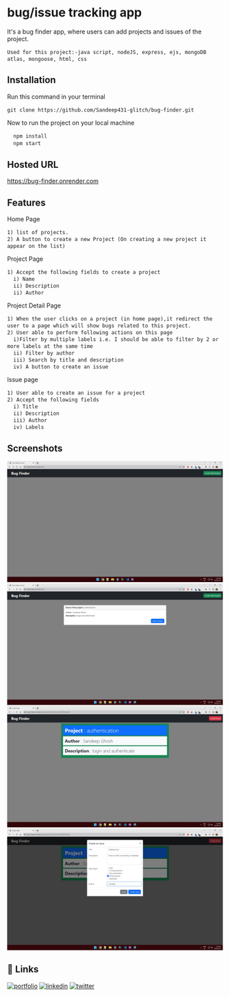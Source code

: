 
# bug/issue tracking app
  It's a bug finder app, where users can add projects and issues of the project.

    Used for this project:-java script, nodeJS, express, ejs, mongoDB atlas, mongoose, html, css









## Installation

Run this command in your terminal

    git clone https://github.com/Sandeep431-glitch/bug-finder.git

Now to run the project on your local machine

```bash
  npm install
  npm start
```
    
## Hosted URL

  https://bug-finder.onrender.com
## Features

  Home Page
    
    1) list of projects.
    2) A button to create a new Project (On creating a new project it appear on the list)

  Project Page

    1) Accept the following fields to create a project
      i) Name
      ii) Description
      ii) Author

  Project Detail Page

    1) When the user clicks on a project (in home page),it redirect the user to a page which will show bugs related to this project.
    2) User able to perform following actions on this page
      i)Filter by multiple labels i.e. I should be able to filter by 2 or more labels at the same time
      ii) Filter by author
      iii) Search by title and description
      iv) A button to create an issue

  Issue page

    1) User able to create an issue for a project
    2) Accept the following fields
      i) Title
      ii) Description
      iii) Author
      iv) Labels 
      








## Screenshots

![Home Page](https://github.com/Sandeep431-glitch/bug-finder/blob/master/ScreenShots/ss1.jpg?raw=true)
![After creating a project](https://github.com/Sandeep431-glitch/bug-finder/blob/master/ScreenShots/ss4.jpg?raw=true)
![Project Page](https://github.com/Sandeep431-glitch/bug-finder/blob/master/ScreenShots/ss2.jpg?raw=true)
![Creating an issue](https://github.com/Sandeep431-glitch/bug-finder/blob/master/ScreenShots/ss3.jpg?raw=true)


## 🔗 Links
[![portfolio](https://img.shields.io/badge/my_portfolio-000?style=for-the-badge&logo=ko-fi&logoColor=white)]()
[![linkedin](https://img.shields.io/badge/linkedin-0A66C2?style=for-the-badge&logo=linkedin&logoColor=white)](https://www.linkedin.com/in/ghoshsandeep431/)
[![twitter](https://img.shields.io/badge/twitter-1DA1F2?style=for-the-badge&logo=twitter&logoColor=white)](https://twitter.com/ghoshsandeep431)

